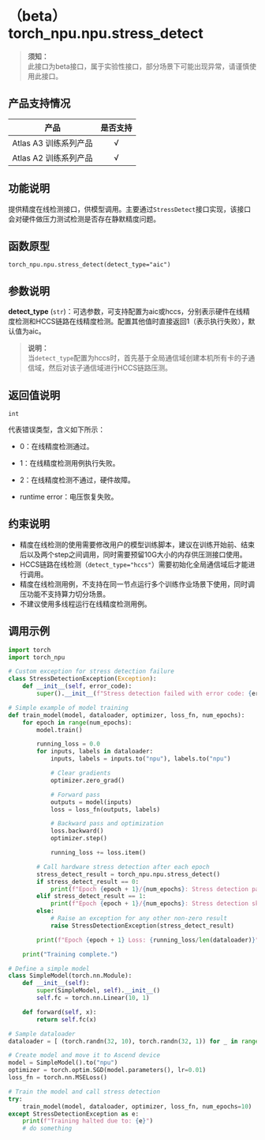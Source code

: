 # （beta）torch\_npu.npu.stress\_detect

>**须知：**<br>
>此接口为beta接口，属于实验性接口，部分场景下可能出现异常，请谨慎使用此接口。

## 产品支持情况

| 产品                                                         | 是否支持 |
| ------------------------------------------------------------ | :------: |
|<term>Atlas A3 训练系列产品</term>            |    √     |
|<term>Atlas A2 训练系列产品</term>  | √   |


## 功能说明

提供精度在线检测接口，供模型调用。主要通过`StressDetect`接口实现，该接口会对硬件做压力测试检测是否存在静默精度问题。

## 函数原型

```
torch_npu.npu.stress_detect(detect_type="aic")
```

## 参数说明

**detect_type** (`str`)：可选参数，可支持配置为aic或hccs，分别表示硬件在线精度检测和HCCS链路在线精度检测。配置其他值时直接返回1（表示执行失败），默认值为aic。

>**说明：**<br>
>当`detect_type`配置为hccs时，首先基于全局通信域创建本机所有卡的子通信域，然后对该子通信域进行HCCS链路压测。


## 返回值说明
`int`

代表错误类型，含义如下所示：

- 0：在线精度检测通过。

- 1：在线精度检测用例执行失败。

- 2：在线精度检测不通过，硬件故障。

- runtime error：电压恢复失败。

## 约束说明

- 精度在线检测的使用需要修改用户的模型训练脚本，建议在训练开始前、结束后以及两个step之间调用，同时需要预留10G大小的内存供压测接口使用。
- HCCS链路在线检测（`detect_type="hccs"`）需要初始化全局通信域后才能进行调用。
- 精度在线检测用例，不支持在同一节点运行多个训练作业场景下使用，同时调压功能不支持算力切分场景。
- 不建议使用多线程运行在线精度检测用例。


## 调用示例

```python
import torch
import torch_npu

# Custom exception for stress detection failure
class StressDetectionException(Exception):
    def __init__(self, error_code):
        super().__init__(f"Stress detection failed with error code: {error_code}")

# Simple example of model training
def train_model(model, dataloader, optimizer, loss_fn, num_epochs):
    for epoch in range(num_epochs):
        model.train()

        running_loss = 0.0
        for inputs, labels in dataloader:
            inputs, labels = inputs.to("npu"), labels.to("npu")

            # Clear gradients
            optimizer.zero_grad()

            # Forward pass
            outputs = model(inputs)
            loss = loss_fn(outputs, labels)

            # Backward pass and optimization
            loss.backward()
            optimizer.step()

            running_loss += loss.item()

        # Call hardware stress detection after each epoch
        stress_detect_result = torch_npu.npu.stress_detect()
        if stress_detect_result == 0:
            print(f"Epoch {epoch + 1}/{num_epochs}: Stress detection passed.")
        elif stress_detect_result == 1:
            print(f"Epoch {epoch + 1}/{num_epochs}: Stress detection skipped (called too frequently).")
        else:
            # Raise an exception for any other non-zero result
            raise StressDetectionException(stress_detect_result)

        print(f"Epoch {epoch + 1} Loss: {running_loss/len(dataloader)}")

    print("Training complete.")

# Define a simple model
class SimpleModel(torch.nn.Module):
    def __init__(self):
        super(SimpleModel, self).__init__()
        self.fc = torch.nn.Linear(10, 1)

    def forward(self, x):
        return self.fc(x)

# Sample dataloader
dataloader = [ (torch.randn(32, 10), torch.randn(32, 1)) for _ in range(100) ]

# Create model and move it to Ascend device
model = SimpleModel().to("npu")
optimizer = torch.optim.SGD(model.parameters(), lr=0.01)
loss_fn = torch.nn.MSELoss()

# Train the model and call stress detection
try:
    train_model(model, dataloader, optimizer, loss_fn, num_epochs=10)
except StressDetectionException as e:
    print(f"Training halted due to: {e}")
    # do something
```

